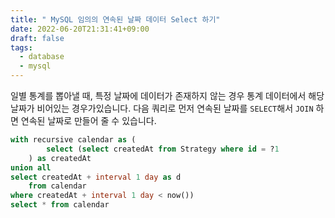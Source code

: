 ```yaml
---
title: " MySQL 임의의 연속된 날짜 데이터 Select 하기"
date: 2022-06-20T21:31:41+09:00
draft: false
tags:
  - database
  - mysql
---
```

일별 통계를 뽑아낼 때, 특정 날짜에 데이터가 존재하지 않는 경우 통계 데이터에서 해당 날짜가 비어있는 경우가있습니다. 다음 쿼리로 먼저 연속된 날짜를 `SELECT`해서 `JOIN` 하면 연속된 날짜로 만들어 줄 수 있습니다.
<!--more-->

```sql
with recursive calendar as (
		select (select createdAt from Strategy where id = ?1
	) as createdAt
union all
select createdAt + interval 1 day as d
	from calendar
where createdAt + interval 1 day < now())
select * from calendar
```